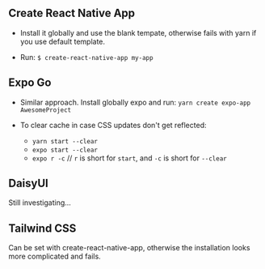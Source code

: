## Create React Native App

- Install it globally and use the blank tempate, otherwise fails with yarn if you use default template.

- Run:
  `$ create-react-native-app my-app`

## Expo Go

- Similar approach. Install globally expo and run:
  `yarn create expo-app AwesomeProject`

- To clear cache in case CSS updates don't get reflected:
  - `yarn start --clear`
  - `expo start --clear`
  - `expo r -c` // `r` is short for `start`, and `-c` is short for `--clear`

## DaisyUI

Still investigating...

## Tailwind CSS

Can be set with create-react-native-app, otherwise the installation looks more complicated and fails.
